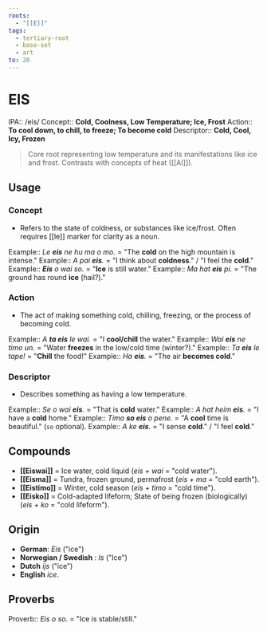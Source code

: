 ```yaml
---
roots:
  - "[[E]]"
tags:
  - tertiary-root
  - base-set
  - art
to: 20
---
```


# EIS

IPA::				/eis/
Concept::		**Cold, Coolness, Low Temperature; Ice, Frost**
Action::		**To cool down, to chill, to freeze; To become cold**
Descriptor::	**Cold, Cool, Icy, Frozen**

> Core root representing low temperature and its manifestations like ice and frost. Contrasts with concepts of heat ([[AI]]).

## Usage

### Concept
*   Refers to the state of coldness, or substances like ice/frost. Often requires [[le]] marker for clarity as a noun.

Example::   *Le **eis** ne hu ma o mo.* = "The **cold** on the high mountain is intense."
Example::   *A pai **eis**.* = "I think about **coldness**." / "I feel the **cold**."
Example::   ***Eis** o wai so.* = "**Ice** is still water."
Example::   *Ma hat **eis** pi.* = "The ground has round **ice** (hail?)."

### Action
*   The act of making something cold, chilling, freezing, or the process of becoming cold.

Example::   *A **ta eis** le wai.* = "I **cool/chill** the water."
Example::   *Wai **eis** ne timo un.* = "Water **freezes** in the low/cold time (winter?)."
Example::   *Ta **eis** le tape!* = "**Chill** the food!"
Example::   *Ha **eis**.* = "The air **becomes cold**."

### Descriptor
*   Describes something as having a low temperature.

Example::   *Se o wai **eis**.* = "That is **cold** water."
Example::   *A hat heim **eis**.* = "I have a **cold** home."
Example::   *Timo **so eis** o pene.* = "A **cool** time is beautiful." (`so` optional).
Example::   *A ke **eis**.* = "I sense **cold**." / "I feel **cold**."

## Compounds

*   **[[Eiswai]]** = Ice water, cold liquid (*eis + wai* = "cold water").
*   **[[Eisma]]** = Tundra, frozen ground, permafrost (*eis + ma* = "cold earth").
*   **[[Eistimo]]** = Winter, cold season (*eis + timo* = "cold time").
*   **[[Eisko]]** = Cold-adapted lifeform; State of being frozen (biologically) (*eis + ko* = "cold lifeform").

## Origin

* **German**: _Eis_ ("ice")
* **Norwegian / Swedish** : _Is_ ("Ice")
* **Dutch** _ijs_ ("ice")
* **English** _ice_.

## Proverbs

Proverb:: *Eis o so.* = "Ice is stable/still."
